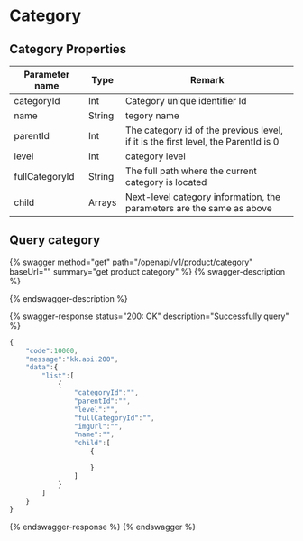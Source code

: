 # Category

## Category Properties

| Parameter name | Type   | Remark                                                                             |
| -------------- | ------ | ---------------------------------------------------------------------------------- |
| categoryId     | Int    | Category unique identifier Id                                                      |
| name           | String | tegory name                                                                        |
| parentId       | Int    | The category id of the previous level, if it is the first level, the ParentId is 0 |
| level          | Int    | category level                                                                     |
| fullCategoryId | String | The full path where the current category is located                                |
| child          | Arrays | Next-level category information, the parameters are the same as above              |

## Query category

{% swagger method="get" path="/openapi/v1/product/category" baseUrl="" summary="get product category" %}
{% swagger-description %}

{% endswagger-description %}

{% swagger-response status="200: OK" description="Successfully query" %}
```javascript
{
    "code":10000,
    "message":"kk.api.200",
    "data":{
        "list":[
            {
                "categoryId":"",
                "parentId":"",
                "level":"",
                "fullCategoryId":"",
                "imgUrl":"",
                "name":"",
                "child":[
                    {

                    }
                ]
            }
        ]
    }
}
```
{% endswagger-response %}
{% endswagger %}
